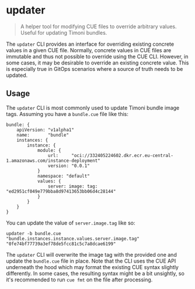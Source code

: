 # updater

> A helper tool for modifying CUE files to override arbitrary values.
> Useful for updating Timoni bundles.

The `updater` CLI provides an interface for overriding existing concrete values in a given CUE file.
Normally, concrete values in CUE files are immutable and thus not possible to override using the CUE CLI.
However, in some cases, it may be desirable to override an existing concrete value.
This is especially true in GitOps scenarios where a source of truth needs to be updated.

## Usage

The `updater` CLI is most commonly used to update Timoni bundle image tags.
Assuming you have a `bundle.cue` file like this:

```cue
bundle: {
    apiVersion: "v1alpha1"
    name:       "bundle"
    instances: {
        instance: {
            module: {
                url:     "oci://332405224602.dkr.ecr.eu-central-1.amazonaws.com/instance-deployment"
                version: "0.0.1"
            }
            namespace: "default"
            values: {
                server: image: tag: "ed2951cf049e779bba8d97413653bb06d4c28144"
            }
        }
    }
}
```

You can update the value of `server.image.tag` like so:

```shell
updater -b bundle.cue "bundle.instances.instance.values.server.image.tag" "0fe74bf77739a3ef78de5fcc81c5c7a8dcae6199"
```

The `updater` CLI will overwrite the image tag with the provided one and update the `bundle.cue` file in place.
Note that the CLI uses the CUE API underneath the hood which may format the existing CUE syntax slightly differently.
In some cases, the resulting syntax might be a bit unsightly, so it's recommended to run `cue fmt` on the file after processing.
